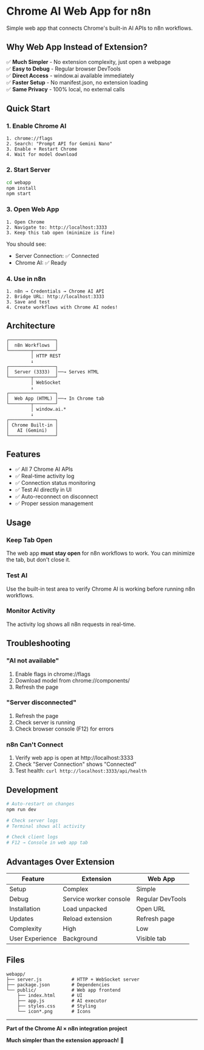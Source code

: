 # Chrome AI Web App for n8n

Simple web app that connects Chrome's built-in AI APIs to n8n workflows.

## Why Web App Instead of Extension?

✅ **Much Simpler** - No extension complexity, just open a webpage  
✅ **Easy to Debug** - Regular browser DevTools  
✅ **Direct Access** - window.ai available immediately  
✅ **Faster Setup** - No manifest.json, no extension loading  
✅ **Same Privacy** - 100% local, no external calls  

## Quick Start

### 1. Enable Chrome AI

```
1. chrome://flags
2. Search: "Prompt API for Gemini Nano"
3. Enable + Restart Chrome
4. Wait for model download
```

### 2. Start Server

```bash
cd webapp
npm install
npm start
```

### 3. Open Web App

```
1. Open Chrome
2. Navigate to: http://localhost:3333
3. Keep this tab open (minimize is fine)
```

You should see:
- Server Connection: ✅ Connected
- Chrome AI: ✅ Ready

### 4. Use in n8n

```
1. n8n → Credentials → Chrome AI API
2. Bridge URL: http://localhost:3333
3. Save and test
4. Create workflows with Chrome AI nodes!
```

## Architecture

```
┌─────────────────┐
│  n8n Workflows  │
└────────┬────────┘
         │ HTTP REST
         ↓
┌─────────────────┐
│  Server (3333)  │──→ Serves HTML
└────────┬────────┘
         │ WebSocket
         ↓
┌─────────────────┐
│  Web App (HTML) │──→ In Chrome tab
└────────┬────────┘
         │ window.ai.*
         ↓
┌─────────────────┐
│ Chrome Built-in │
│   AI (Gemini)   │
└─────────────────┘
```

## Features

- ✅ All 7 Chrome AI APIs
- ✅ Real-time activity log
- ✅ Connection status monitoring
- ✅ Test AI directly in UI
- ✅ Auto-reconnect on disconnect
- ✅ Proper session management

## Usage

### Keep Tab Open
The web app **must stay open** for n8n workflows to work. You can minimize the tab, but don't close it.

### Test AI
Use the built-in test area to verify Chrome AI is working before running n8n workflows.

### Monitor Activity
The activity log shows all n8n requests in real-time.

## Troubleshooting

### "AI not available"
1. Enable flags in chrome://flags
2. Download model from chrome://components/
3. Refresh the page

### "Server disconnected"
1. Refresh the page
2. Check server is running
3. Check browser console (F12) for errors

### n8n Can't Connect
1. Verify web app is open at http://localhost:3333
2. Check "Server Connection" shows "Connected"
3. Test health: `curl http://localhost:3333/api/health`

## Development

```bash
# Auto-restart on changes
npm run dev

# Check server logs
# Terminal shows all activity

# Check client logs
# F12 → Console in web app tab
```

## Advantages Over Extension

| Feature | Extension | Web App |
|---------|-----------|---------|
| Setup | Complex | Simple |
| Debug | Service worker console | Regular DevTools |
| Installation | Load unpacked | Open URL |
| Updates | Reload extension | Refresh page |
| Complexity | High | Low |
| User Experience | Background | Visible tab |

## Files

```
webapp/
├── server.js           # HTTP + WebSocket server
├── package.json        # Dependencies
└── public/             # Web app frontend
    ├── index.html      # UI
    ├── app.js          # AI executor
    ├── styles.css      # Styling
    └── icon*.png       # Icons
```

---

**Part of the Chrome AI × n8n integration project**

**Much simpler than the extension approach!** 🎉

